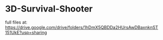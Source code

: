 # 3D-Survival-Shooter
full files at:
https://drive.google.com/drive/folders/1hDmX5QBDDa2HUrsAwDBaxnknST151UkE?usp=sharing
